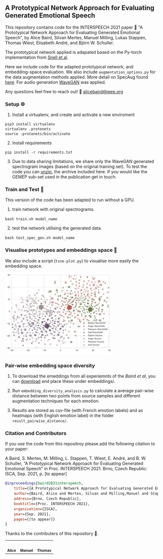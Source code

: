 ## A Prototypical Network Approach for Evaluating Generated Emotional Speech

This repository contains code for the INTERSPEECH 2021 paper :page_facing_up: "A Prototypical Network Approach for Evaluating Generated Emotional Speech", by Alice Baird, Silvan Mertes, Manuel Milling, Lukas Stappen, Thomas Wiest, Elisabeth André, and Björn W. Schuller.

The prototypical network applied is adapated based on the Py-torch implementation from <a href="https://github.com/jsalbert/prototypical-networks">Snell et al</a>.

Here we include code for the adapted prototypical network, and embedding-space evaluation. We also include `augmentation_options.py` for the data augmentation methods applied. More detail on SpecAug found <a href="https://github.com/DemisEom/SpecAugment"> here</a>. For audio generation <a href="https://github.com/chrisdonahue/wavegan">WaveGAN</a> was applied. 

Any questions feel free to reach out! :e-mail: alicebaird@ieee.org

### Setup :gear:	 

1. Install a virtualenv, and create and activate a new enviroment

```
pip3 install virtualenv 
virtualenv .protonets 
source .protonets/bin/activate
```

2. Install requirements

```
pip install -r requirements.txt
```

3. Due to data sharing limitations, we share only the WaveGAN generated spectrogram images (based on the original training set). To test the code you can <a href="https://github.com/EIHW/prototypical-network-audio-evaluation/tree/main/data">unzip</a>, the archive included here. If you would like the GEMEP sub-set used in the publication get in touch. 

### Train and Test :steam_locomotive: 

This version of the code has been adapted to run without a GPU.   

1. train network with original spectrograms. 

`bash train.sh model_name`

2. test the network utilising the generated data. 

`bash test_spec_gen.sh model_name`

### Visualise prototypes and embeddings space :eyes:

We also include a script (`tsne-plot.py`) to visualise more easily the embedding space. 

<img src="https://github.com/EIHW/prototypical-network-audio-evaluation/blob/main/plot_ex.png" width="350" />


### Pair-wise embedding space diversity

1. To download the emeddings from all experiemnts of the <i>Baird et al</i>, you can <a href="https://drive.google.com/file/d/1UYchZpFJfiL8fBj9JazGqEz3rfO9shOZ/view?usp=sharing">download</a> and place these under embeddings/.

2. Run `embedding_diversity_analysis.py` to calculate a average pair-wise distance between two points from source samples and different augmentation techniques for each emotion.

3. Results are stored as csv-file (with French emotion labels) and as heatmaps (with English emotion label) in the folder `result_pairwise_distance/`.



### Citation and Contributors

If you use the code from this repositroy please add the following citation to your paper:

A.Baird, S. Mertes, M. Milling, L. Stappen, T. Wiest, E. André, and B. W. Schuller, “A Prototypical Network Approach for Evaluating Generated Emotional Speech” in Proc. INTERSPEECH 2021. Brno, Czech Republic: ISCA, Sep. 2021, p. [to appear]
```bibtex
@inproceedings{baird2021interspeech,
    title={{A Prototypical Network Approach for Evaluating Generated Emotional Speech}},
    author={Baird, Alice and Mertes, Silvan and Milling,Manuel and Stappen,Lukas and Wiest, Thomas and Andr\'{e}, Elisabeth and Schuller, Bj\"{o}rn W.},
    address={Brno, Czech Republic},
    booktitle={Proc. INTERSPEECH 2021},
    organization={ISCA},
    year={Sep. 2021},
    pages={[to appear]}
}
```

Thanks to the contributers of this repository :smiling_face_with_three_hearts:.

<table>
  <tr>
    <td align="center">
<a href="https://github.com/aliceebaird"><img src="https://avatars.githubusercontent.com/u/10690171?v=4?s=100" width="100px;" alt=""/><br /><sub><b>Alice</b></sub></a><br /><td align="center">
<a href="https://github.com/millinma"><img src="https://avatars.githubusercontent.com/u/16241688?v=4?s=100" width="100px;" alt=""/><br /><sub><b>Manuel</b></sub></a><br /><td align="center">
<a href="https://github.com/TheThow"><img src="https://avatars.githubusercontent.com/u/5088879?v=4?s=100" width="100px;" alt=""/><br /><sub><b>Thomas</b></sub></a><br />
  </tr>
</table>


